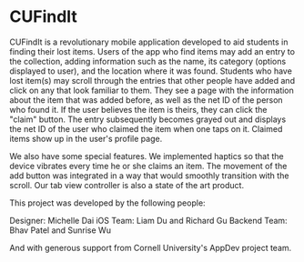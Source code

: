 # CUFindIt

CUFindIt is a revolutionary mobile application developed to aid students in finding their lost items. Users of the app who find items may add an entry to the 
collection, adding information such as the name, its category (options displayed to user), and the location where it was found. Students who have lost item(s) may 
scroll through the entries that other people have added and click on any that look familiar to them. They see a page with the information about the item that was
added before, as well as the net ID of the person who found it. If the user believes the item is theirs, they can click the "claim" button. The entry subsequently 
becomes grayed out and displays the net ID of the user who claimed the item when one taps on it. Claimed items show up in the user's profile page. 

We also have some special features. We implemented haptics so that the device vibrates every time he or she claims an item. The movement of the add button was 
integrated in a way that would smoothly transition with the scroll. Our tab view controller is also a state of the art product. 

This project was developed by the following people:

Designer: Michelle Dai 
iOS Team: Liam Du and Richard Gu 
Backend Team: Bhav Patel and Sunrise Wu 

And with generous support from Cornell University's AppDev project team. 
